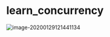 # learn_concurrency



![image-20200129121441134](https://tva1.sinaimg.cn/large/006tNbRwgy1gbdb5smnbbj31hc0tsncv.jpg)